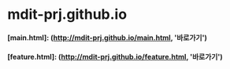 # mdit-prj.github.io

#### [main.html]: (http://mdit-prj.github.io/main.html, '바로가기') 
#### [feature.html]: (http://mdit-prj.github.io/feature.html, '바로가기')
